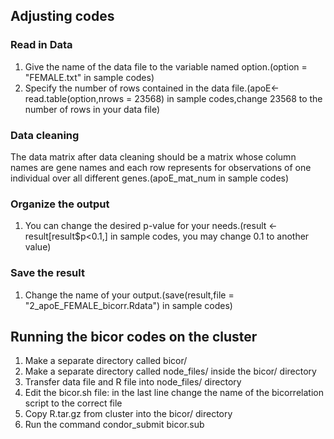 ## Adjusting codes
### Read  in Data
1. Give the name of the data file to the variable named option.(option = "FEMALE.txt" in sample codes)
2. Specify the number of rows contained in the data file.(apoE<-read.table(option,nrows = 23568) in sample codes,change 23568 to the number of rows in your data file)
### Data cleaning
The data matrix after data cleaning should be a matrix whose column names are gene names and each row represents for observations of one individual over all different genes.(apoE_mat_num in sample codes)
### Organize the output
1. You can change the desired p-value for your needs.(result <- result[result$p<0.1,] in sample codes, you may change 0.1 to another value) 
### Save the result
1. Change the name of your output.(save(result,file = "2_apoE_FEMALE_bicorr.Rdata") in sample codes)


## Running the bicor codes on the cluster
1. Make a separate directory called bicor/
2. Make a separate directory called node_files/ inside the bicor/ directory
3. Transfer data file and R file into node_files/ directory
4. Edit the bicor.sh file: in the last line change the name of the bicorrelation script to the correct file
5. Copy R.tar.gz from cluster into the bicor/ directory
6. Run the command condor_submit bicor.sub
